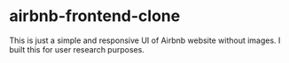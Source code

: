 # airbnb-frontend-clone
This is just a simple and responsive UI of Airbnb website without images. I built this for user research purposes. 
